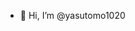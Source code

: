 - 👋 Hi, I’m @yasutomo1020


<!---
yasutomo1020/yasutomo1020 is a ✨ special ✨ repository because its `README.md` (this file) appears on your GitHub profile.
You can click the Preview link to take a look at your changes.
--->

